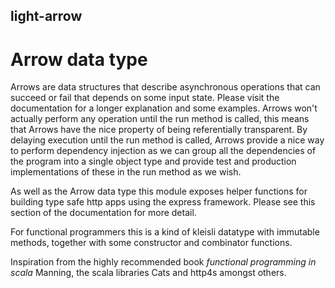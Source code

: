 ## light-arrow

# Arrow data type
Arrows are data structures that describe asynchronous operations that can succeed or fail that depends on some input state. Please visit the documentation for a longer explanation and some examples. Arrows won't actually perform any operation until the run method is called, this means that Arrows have the nice property of being referentially transparent. By delaying execution until the run method is called, Arrows provide a nice way to perform dependency injection as we can group all the dependencies of the program into a single object type and provide test and production implementations of these in the run method as we wish.

As well as the Arrow data type this module exposes helper functions for building type safe http apps using the express framework. Please see this section of the documentation for more detail.

For functional programmers this is a kind of kleisli datatype with immutable methods, together with some constructor and combinator functions.

Inspiration from the highly recommended book *functional programming in scala* Manning, the scala libraries Cats and http4s amongst others.